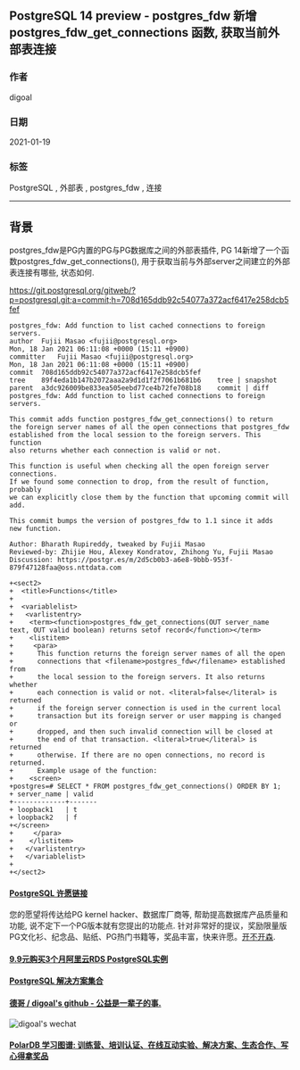 ## PostgreSQL 14 preview - postgres_fdw 新增 postgres_fdw_get_connections 函数, 获取当前外部表连接   
  
### 作者  
digoal  
  
### 日期  
2021-01-19   
  
### 标签  
PostgreSQL , 外部表 , postgres_fdw , 连接    
  
----  
  
## 背景  
postgres_fdw是PG内置的PG与PG数据库之间的外部表插件, PG 14新增了一个函数postgres_fdw_get_connections(), 用于获取当前与外部server之间建立的外部表连接有哪些, 状态如何.    
  
https://git.postgresql.org/gitweb/?p=postgresql.git;a=commit;h=708d165ddb92c54077a372acf6417e258dcb5fef  
  
```  
postgres_fdw: Add function to list cached connections to foreign servers.  
author	Fujii Masao <fujii@postgresql.org>	  
Mon, 18 Jan 2021 06:11:08 +0000 (15:11 +0900)  
committer	Fujii Masao <fujii@postgresql.org>	  
Mon, 18 Jan 2021 06:11:08 +0000 (15:11 +0900)  
commit	708d165ddb92c54077a372acf6417e258dcb5fef  
tree	89f4eda1b147b2072aaa2a9d1d1f2f7061b681b6	tree | snapshot  
parent	a3dc926009be833ea505eebd77ce4b72fe708b18	commit | diff  
postgres_fdw: Add function to list cached connections to foreign servers.  
  
This commit adds function postgres_fdw_get_connections() to return  
the foreign server names of all the open connections that postgres_fdw  
established from the local session to the foreign servers. This function  
also returns whether each connection is valid or not.  
  
This function is useful when checking all the open foreign server connections.  
If we found some connection to drop, from the result of function, probably  
we can explicitly close them by the function that upcoming commit will add.  
  
This commit bumps the version of postgres_fdw to 1.1 since it adds  
new function.  
  
Author: Bharath Rupireddy, tweaked by Fujii Masao  
Reviewed-by: Zhijie Hou, Alexey Kondratov, Zhihong Yu, Fujii Masao  
Discussion: https://postgr.es/m/2d5cb0b3-a6e8-9bbb-953f-879f47128faa@oss.nttdata.com  
```  
  
```  
+<sect2>  
+  <title>Functions</title>  
+  
+  <variablelist>  
+   <varlistentry>  
+    <term><function>postgres_fdw_get_connections(OUT server_name text, OUT valid boolean) returns setof record</function></term>  
+    <listitem>  
+     <para>  
+      This function returns the foreign server names of all the open  
+      connections that <filename>postgres_fdw</filename> established from  
+      the local session to the foreign servers. It also returns whether  
+      each connection is valid or not. <literal>false</literal> is returned  
+      if the foreign server connection is used in the current local  
+      transaction but its foreign server or user mapping is changed or  
+      dropped, and then such invalid connection will be closed at  
+      the end of that transaction. <literal>true</literal> is returned  
+      otherwise. If there are no open connections, no record is returned.  
+      Example usage of the function:  
+    <screen>  
+postgres=# SELECT * FROM postgres_fdw_get_connections() ORDER BY 1;  
+ server_name | valid   
+-------------+-------  
+ loopback1   | t  
+ loopback2   | f  
+</screen>  
+     </para>  
+    </listitem>  
+   </varlistentry>  
+   </variablelist>  
+  
+</sect2>  
```  
  
  
#### [PostgreSQL 许愿链接](https://github.com/digoal/blog/issues/76 "269ac3d1c492e938c0191101c7238216")
您的愿望将传达给PG kernel hacker、数据库厂商等, 帮助提高数据库产品质量和功能, 说不定下一个PG版本就有您提出的功能点. 针对非常好的提议，奖励限量版PG文化衫、纪念品、贴纸、PG热门书籍等，奖品丰富，快来许愿。[开不开森](https://github.com/digoal/blog/issues/76 "269ac3d1c492e938c0191101c7238216").  
  
  
#### [9.9元购买3个月阿里云RDS PostgreSQL实例](https://www.aliyun.com/database/postgresqlactivity "57258f76c37864c6e6d23383d05714ea")
  
  
#### [PostgreSQL 解决方案集合](https://yq.aliyun.com/topic/118 "40cff096e9ed7122c512b35d8561d9c8")
  
  
#### [德哥 / digoal's github - 公益是一辈子的事.](https://github.com/digoal/blog/blob/master/README.md "22709685feb7cab07d30f30387f0a9ae")
  
  
![digoal's wechat](../pic/digoal_weixin.jpg "f7ad92eeba24523fd47a6e1a0e691b59")
  
  
#### [PolarDB 学习图谱: 训练营、培训认证、在线互动实验、解决方案、生态合作、写心得拿奖品](https://www.aliyun.com/database/openpolardb/activity "8642f60e04ed0c814bf9cb9677976bd4")
  

